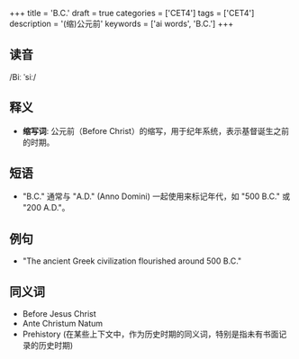+++
title = 'B.C.'
draft = true
categories = ['CET4']
tags = ['CET4']
description = '(缩)公元前'
keywords = ['ai words', 'B.C.']
+++

## 读音
/Biː ˈsiː/

## 释义
- **缩写词**: 公元前（Before Christ）的缩写，用于纪年系统，表示基督诞生之前的时期。

## 短语
- "B.C." 通常与 "A.D." (Anno Domini) 一起使用来标记年代，如 "500 B.C." 或 "200 A.D."。

## 例句
- "The ancient Greek civilization flourished around 500 B.C."

## 同义词
- Before Jesus Christ
- Ante Christum Natum
- Prehistory (在某些上下文中，作为历史时期的同义词，特别是指未有书面记录的历史时期)

